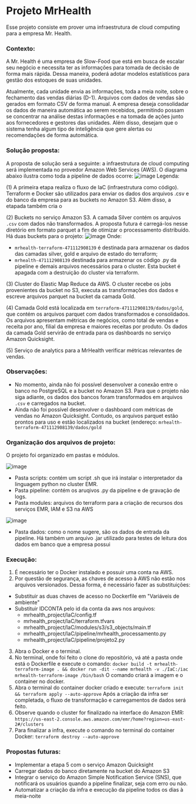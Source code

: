 # Projeto MrHealth

Esse projeto consiste em prover uma infraestrutura de cloud computing para a empresa Mr. Health. 

### Contexto:
A Mr. Health é uma empresa de Slow-Food que está em busca de escalar seu negócio e necessita ter as informações para tomada de decisão de forma mais rápida. Dessa maneira, poderá adotar modelos estatísticos para gestão dos estoques de suas unidades.

Atualmente, cada unidade envia as informações, toda a meia noite, sobre o fechamento das vendas diárias (D-1). Arquivos com dados de vendas são gerados em formato CSV de forma manual.
A empresa deseja consolidadar os dados de maneira automática ao serem recebidos, permitindo possam se concentrar na análise destas informações e na tomada de ações junto aos fornecedores e gestores das unidades. Além disso, desejam que o sistema tenha algum tipo de inteligência que gere alertas ou recomendações de forma automática.

### Solução proposta:
A proposta de solução será a seguinte: a infraestrutura de cloud computing será implementada no provedor Amazon Web Services (AWS). O diagrama abaixo ilustra como toda a pipeline de dados ocorre:
![image](https://github.com/user-attachments/assets/38f58aa4-55b6-4710-9f5b-c7726b4010db)
Legenda:

(1) A primeira etapa realiza o fluxo de IaC (infraestrutura como código). Terraform e Docker são utilizados para enviar os dados dos arquivos .csv e do banco da empresa para as buckets no Amazon S3. Além disso, a etapada também cria o 

(2) Buckets no serviço Amazon S3. A camada Silver contém os arquivos `.csv` com dados não transformados. A proposta futura é carregá-los nesse diretório em formato parquet a fim de otimizar o processamento distribuído.
Há duas buckets para o projeto:
![image](https://github.com/user-attachments/assets/c8e9e6af-8c4c-4eef-b52f-5bd74852d5f6)
Onde: 
- `mrhealth-terraform-471112908139` é destinada para armazenar os dados das camadas silver, gold e arquivo de estado do terraform;
- `mrhealth-471112908139` destinada para armazenar os código .py da pipeline e demais arquivos necessários para o cluster. Esta bucket é apagada com a destruição do cluster via terraform.

(3) Cluster do Elastic Map Reduce da AWS. O cluster recebe os jobs provenientes da bucket no S3, executa as transformações dos dados e escreve arquivos parquet na bucket da camada Gold. 

(4) Camada Gold está localizada em `terraform-471112908139/dados/gold`, que contém os arquivos parquet com dados transformados e consolidados. Os arquivos apresentam métricas de negócios, como total de vendas e receita por ano, filial da empresa e maiores receitas por produto. Os dados da camada Gold servirão de entrada para os dashboards no serviço Amazon Quicksight.

(5) Serviço de analytics para a MrHealth verificar métricas relevantes de vendas.

### Observações:
- No momento, ainda não foi possível desenvolver a conexão entre o banco no PostgreSQL e a bucket no Amazon S3. Para que o projeto não siga adiante, os dados dos bancos foram transformados em arquivos `.csv` e carregados na bucket.
- Ainda não foi possível desenvolver o dashboard com métricas de vendas no Amazon Quicksight. Contudo, os arquivos parquet estão prontos para uso e estão localizados na bucket (endereço: `mrhealth-terraform-471112908139/dados/gold`

### Organização dos arquivos de projeto:
O projeto foi organizado em pastas e módulos. 

![image](https://github.com/user-attachments/assets/9eb05962-5546-4a2f-a146-e9efc565bf16)
- Pasta scripts: contém um script .sh que irá instalar o interpretador da linguagem python no cluster EMR.
- Pasta pipeline: contém os aruqivos .py da pipeline e de gravação de logs.
- Pasta modules: arquivos do terraform para a criação de recursos dos serviços EMR, IAM e S3 na AWS
  
![image](https://github.com/user-attachments/assets/69120270-5fb0-4847-b6c6-177154911771)
- Pasta dados: como o nome sugere, são os dados de entrada da pipeline. Há também um arquivo .jar utilizado para testes de leitura dos dados em banco que a empresa possui

### Execução:
1) É necessário ter o Docker instalado e possuir uma conta na AWS.
2) Por questão de segurança, as chaves de acesso à AWS não estão nos arquivos versionados. Dessa forma, é necessário fazer as substituições:
- Substituir as duas chaves de acesso no Dockerfile em "Variáveis de ambiente"
- Substituir IDCONTA pelo id da conta da aws nos arquivos:
  - mrhealth_project/IaC/config.tf
  - mrhealth_project/IaC/terraform.tfvars
  - mrhealth_project/IaC/modules/s3/s3_objects/main.tf
  - mrhealth_project/IaC/pipeline/mrhealth_processamento.py
  - mrhealth_project/IaC/pipeline/projeto2.py
3) Abra o Docker e o terminal.
4) No terminal, onde foi feito o clone do repositório, vá até a pasta onde está o Dockerfile e execute o comando:
`docker build -t mrhealth-terraform-image . && docker run -dit --name mrhealth -v ./IaC:/iac mrhealth-terraform-image /bin/bash`
O comando criará a imagem e o container no docker.
5) Abra o terminal do container docker criado e execute:
`terraform init && terraform apply --auto-approve`
Após a criação da infra ser completada, o fluxo de transformação e carregamentos de dados será feito.
6) Observe quando o cluster for finalizado na interface do Amazon EMR: `https://us-east-2.console.aws.amazon.com/emr/home?region=us-east-2#/clusters`
7) Para finalizar a infra, execute o comando no terminal do container Docker:
`terraform destroy --auto-approve`

### Propostas futuras:
- Implementar a etapa 5 com o serviço Amazon Quicksight
- Carregar dados do banco diretamente na bucket do Amazon S3
- Integrar o serviço do Amazon Simple Notification Service (SNS), que notificará os usuários quando a pipeline finalizar, seja com erro ou não.
- Automatizar a criação da infra e execução da pipeline todos os dias à meia-noite




